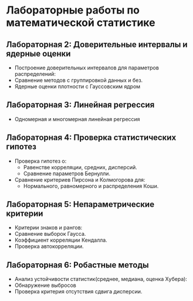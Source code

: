 # Лабораторные работы по математической статистике

## Лабораторная 2: Доверительные интервалы и ядерные оценки
- Построение доверительных интервалов для параметров распределений:  
- Сравнение методов с группировкой данных и без.
- Ядерные оценки плотности с Гауссовским ядром  

## Лабораторная 3: Линейная регрессия
- Одномерная и многомерная линейная регрессия

## Лабораторная 4: Проверка статистических гипотез
- Проверка гипотез о:  
  - Равенстве корреляции, средних, дисперсий.  
  - Сравнение параметров Бернулли.  
- Сравнение критериев Пирсона и Колмогорова для:  
  - Нормального, равномерного и распределения Коши.

## Лабораторная 5: Непараметрические критерии
- Критерии знаков и рангов:  
- Сравнение выборок Гаусса.  
- Коэффициент корреляции Кендалла.  
- Проверка автокорреляции.

## Лабораторная 6: Робастные методы
- Анализ устойчивости статистик(среднее, медиана, оценка Хубера):   
- Обнаружение выбросов
- Проверка критерия отсутствия сдвига дисперсии.
